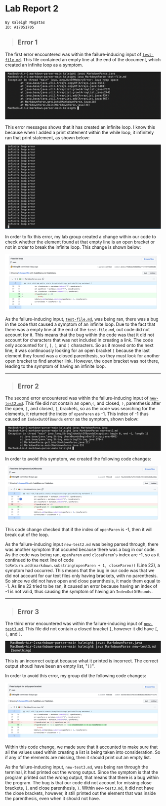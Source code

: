 # Lab Report 2

```
By Kaleigh Mogatas 
ID: A17051705
```

>## **Error 1** 

The first error encountered was within the failure-inducing input of [`test-file.md`](https://raw.githubusercontent.com/Sking56/markdown-parser/ee4f5e52e3371bffd4c01c796502c5bd97b3deb2/test-file.md). This file contained an empty line at the end of the document, which created an infinite loop as a symptom.

![Image](error1message.png)

This error messages shows that it has created an infinite loop. I know this because when I added a print statement within the while loop, it infinitely ran that print statement, as shown below:

![Image](infinitelooperror.png)

In order to fix this error, my lab group created a change within our code to check whether the element found at that empty line is an open bracket or not in order to break the infinite loop. This change is shown below: 

![Image](error2.png)

As the failure-inducing input, [`test-file.md`](https://raw.githubusercontent.com/Sking56/markdown-parser/ee4f5e52e3371bffd4c01c796502c5bd97b3deb2/test-file.md), was being ran, there was a bug in the code that caused a symptom of an infinite loop. Due to the fact that there was a empty line at the end of the `test-file.md`, out code did not account for it. This means that the bug within the code was that it did not account for characters that was not included in creating a link. The code only accounted for `[`, `]`, `(`, and `)` characters. So as it moved onto the next line, it was continuously looking for an open bracket `[` because the last element they found was a closed parenthesis, so they must look for another open bracket to find another link. However, the open bracket was not there, leading to the symptom of having an infinite loop. 

___

>## **Error 2** 

The second error encountered was within the failure-inducing input of [`new-test2.md`](https://raw.githubusercontent.com/Sking56/markdown-parser/main/new-test2.md). This file did not contain an open,`(`, and closed, `)`, parenthesis after the open, `[`, and closed, `]`, brackets, so as the code was searching for the elements, it returned the index of `openParen` as -1. This index of -1 thus caused an `IndexOutOfBounds` error as the symptom, shown below:

![Image](error222.png)


In order to avoid this symptom, we created the following code changes:

![Image](error22.png)

This code change checked that if the index of `openParen` is -1, then it will break out of the loop. 

As the failure-inducing input `new-test2.md` was being parsed through, there was another symptom that occured because there was a bug in our code. As the code was being ran, `openParen` and `closeParen`'s index are -1, so as it continued to the next line of code  `toReturn.add(markdown.substring(openParen + 1, closeParen))` (Line 22), a symptom had occurred. This means that the bug in our code was that we did not account for our text files only having brackets, with no parenthesis. So since we did not have open and close parenthesis, it made them equal to -1. As line 22 tried to be ran, it caused an error because having an index of -1 is not valid, thus causing the symptom of having an `IndexOutOfBounds`.

___

>## **Error 3** 

The third error encountered was within the failure-inducing input of [`new-test3.md`](https://raw.githubusercontent.com/Sking56/markdown-parser/main/new-test3.md). This file did not contain a closed bracket `]`, however it did have `[`, `(`, and `)`. 

![Imaage](error3message.png)

This is an incorrect output because what it printed is incorrect. The correct output shoudl have been an empty list, "`[]`".

In order to avoid this error, my group did the following code changes:

![Image](error3.png)

Within this code change, we made sure that it accounted to make sure that all the values used within creating a list is being taken into consideration. So if any of the elements are missing, then it should print out an empty list.

As the failure-inducing input, `new-test3.md`, was being ran through the terminal, it had printed out the wrong output. Since the symptom is that the program printed out the wrong output, that means that there is a bug within the program. The bug is that our code did not account for missing close brackets, `]`, and close parenthesis, `)`. Within `new-test3.md`, it did not have the close brackets, however, it still printed out the element that was inside the parenthesis, even when it should not have. 